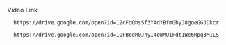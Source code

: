 Video Link : 

      https://drive.google.com/open?id=12cFqQhsSf3YAdYBfmGbyJ8goeGGJDkcr
      
      https://drive.google.com/open?id=1OFBcdR0JhyI4oWMUIFdt1We6Rpq3M1LS
